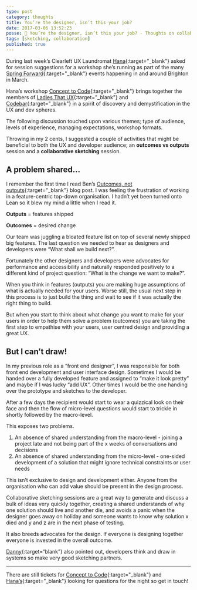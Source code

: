```yaml
---
type: post
category: thoughts
title: You’re the designer, isn’t this your job?
date: 2017-03-06 13:52:23
posse: 🤔 You’re the designer, isn’t this your job? - Thoughts on collaborative UX + Dev sessions
tags: [sketching, collaboration]
published: true
---
```


During last week’s Clearleft UX Laundromat [Hana](https://twitter.com/hana_stevenson){:target="_blank"} asked for session suggestions for a workshop she’s running as part of the many [Spring Forward](http://wespringforward.com/){:target="_blank"} events happening in and around Brighton in March.

Hana’s workshop [Concept to Code](https://concepttocode.eventbrite.co.uk/){:target="_blank"} brings together the members of [Ladies That UX](http://ladiesthatux.com/brighton/){:target="_blank"} and [Codebar](https://codebar.io/){:target="_blank"} in a spirit of discovery and demystification in the UX and dev spheres.

The following discussion touched upon various themes; type of audience, levels of experience, managing expectations, workshop formats.

Throwing in my 2 cents, I suggested a couple of activities that might be beneficial to both the UX and developer audience; an **outcomes vs outputs** session and a **collaborative sketching** session.

## A problem shared…

I remember the first time I read Ben’s [Outcomes, not outputs](https://medium.com/@bensauer/outcomes-not-outputs-c9cf584dccd4#.3zio5exb1){:target="_blank"} blog post. I was feeling the frustration of working in a feature-centric top-down organisation. I hadn’t yet been turned onto Lean so it blew my mind a little when I read it.

**Outputs** = features shipped

**Outcomes** = desired change

Our team was juggling a bloated feature list on top of several newly shipped big features. The last question we needed to hear as designers and developers were “What shall we build next?”.

Fortunately the other designers and developers were advocates for performance and accessibility and naturally responded positively to a different kind of project question: “What is the change we want to make?”.

When you think in features (outputs) you are making huge assumptions of what is actually needed for your users. Worse still, the usual next step in this process is to just build the thing and wait to see if it was actually the right thing to build.

But when you start to think about what change you want to make for your users in order to help them solve a problem (outcomes) you are taking the first step to empathise with your users, user centred design and providing a great UX.

## But I can’t draw!

In my previous role as a “front end designer”, I was responsible for both front end development and user interface design. Sometimes I would be handed over a fully developed feature and assigned to “make it look pretty” and maybe if I was lucky “add UX”. Other times I would be the one handing over the prototype and sketches to the developer.

After a few days the recipient would start to wear a quizzical look on their face and then the flow of micro-level questions would start to trickle in shortly followed by the macro-level.

This exposes two problems.

1. An absence of shared understanding from the macro-level - joining a project late and not being part of the x weeks of conversations and decisions
2. An absence of shared understanding from the micro-level - one-sided development of a solution that might ignore technical constraints or user needs

This isn’t exclusive to design and development either. Anyone from the organisation who can add value should be present in the design process.

Collaborative sketching sessions are a great way to generate and discuss a bulk of ideas very quickly together, creating a shared understands of why one solution should live and another die, and avoids a panic when the designer goes away on holiday and someone wants to know why solution x died and y and z are in the next phase of testing.

It also breeds advocates for the design. If everyone is designing together everyone is invested in the overall outcome.

[Danny](https://twitter.com/yandle){:target=“blank”} also pointed out, developers think and draw in systems so make very good sketching partners.

---

There are still tickets for [Concept to Code](https://concepttocode.eventbrite.co.uk/){:target="_blank"} and [Hana’s](https://twitter.com/hana_stevenson){:target="_blank"} looking for questions for the night so get in touch!
